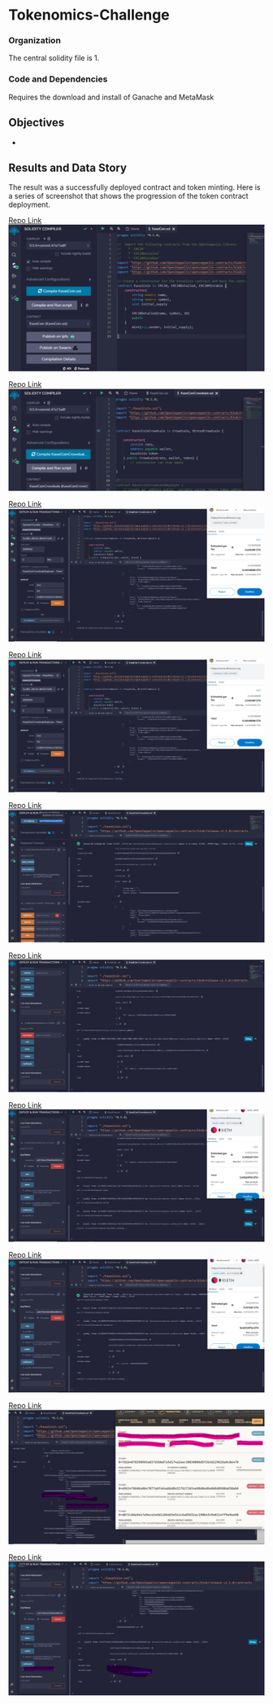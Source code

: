 # Tokenomics-Challenge

### Organization
The central solidity file is 
1. 

### Code and Dependencies
Requires the download and install of Ganache and MetaMask

## Objectives
- 

## Results and Data Story
The result was a successfully deployed contract and token minting. Here is a series of screenshot that shows the progression of the token contract deployment.


[Repo Link](https://github.com/bweilers/Tokenomics-Challenge/) <br>
![Repo Image](./Execution_Results/Screenshot1_CompliledContract.png)
 
[Repo Link](https://github.com/bweilers/Tokenomics-Challenge/) <br>
![Repo Image](./Execution_Results/Screenshot2_CompiledCrowdsaleContract.png)

[Repo Link](https://github.com/bweilers/Tokenomics-Challenge/) <br>
![Repo Image](./Execution_Results/Screenshot3.5_MetaMask.png)
 
[Repo Link](https://github.com/bweilers/Tokenomics-Challenge/) <br>
![Repo Image](./Execution_Results/Screenshot3.5_MetaMask.png)

[Repo Link](https://github.com/bweilers/Tokenomics-Challenge/) <br>
![Repo Image](./Execution_Results/Screenshot4_DeployedCoint_at_0x57F.png)

[Repo Link](https://github.com/bweilers/Tokenomics-Challenge/) <br>
![Repo Image](./Execution_Results/Screenshot5_DeployedCrowdsale.png)

[Repo Link](https://github.com/bweilers/Tokenomics-Challenge/) <br>
![Repo Image](./Execution_Results/Screenshot6_buy5tokens.png)

[Repo Link](https://github.com/bweilers/Tokenomics-Challenge/) <br>
![Repo Image](./Execution_Results/Screenshot6b_buy10_metamask.png)

[Repo Link](https://github.com/bweilers/Tokenomics-Challenge/) <br>
![Repo Image](./Execution_Results/Screenshot7_confirmed_transaction_balance.png)

[Repo Link](https://github.com/bweilers/Tokenomics-Challenge/) <br>
![Repo Image](./Execution_Results/Screenshot8_weiraised.png)
